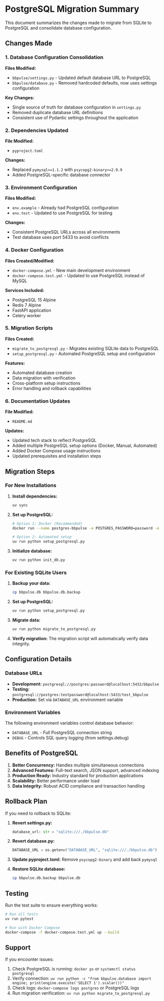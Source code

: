 # PostgreSQL Migration Summary

This document summarizes the changes made to migrate from SQLite to PostgreSQL and consolidate database configuration.

## Changes Made

### 1. Database Configuration Consolidation

**Files Modified:**
- `bbpulse/settings.py` - Updated default database URL to PostgreSQL
- `bbpulse/database.py` - Removed hardcoded defaults, now uses settings configuration

**Key Changes:**
- Single source of truth for database configuration in `settings.py`
- Removed duplicate database URL definitions
- Consistent use of Pydantic settings throughout the application

### 2. Dependencies Updated

**File Modified:**
- `pyproject.toml`

**Changes:**
- Replaced `pymysql>=1.1.2` with `psycopg2-binary>=2.9.9`
- Added PostgreSQL-specific database connector

### 3. Environment Configuration

**Files Modified:**
- `env.example` - Already had PostgreSQL configuration
- `env.test` - Updated to use PostgreSQL for testing

**Changes:**
- Consistent PostgreSQL URLs across all environments
- Test database uses port 5433 to avoid conflicts

### 4. Docker Configuration

**Files Created/Modified:**
- `docker-compose.yml` - New main development environment
- `docker-compose.test.yml` - Updated to use PostgreSQL instead of MySQL

**Services Included:**
- PostgreSQL 15 Alpine
- Redis 7 Alpine
- FastAPI application
- Celery worker

### 5. Migration Scripts

**Files Created:**
- `migrate_to_postgresql.py` - Migrates existing SQLite data to PostgreSQL
- `setup_postgresql.py` - Automated PostgreSQL setup and configuration

**Features:**
- Automated database creation
- Data migration with verification
- Cross-platform setup instructions
- Error handling and rollback capabilities

### 6. Documentation Updates

**File Modified:**
- `README.md`

**Updates:**
- Updated tech stack to reflect PostgreSQL
- Added multiple PostgreSQL setup options (Docker, Manual, Automated)
- Added Docker Compose usage instructions
- Updated prerequisites and installation steps

## Migration Steps

### For New Installations

1. **Install dependencies:**
   ```bash
   uv sync
   ```

2. **Set up PostgreSQL:**
   ```bash
   # Option 1: Docker (Recommended)
   docker run --name postgres-bbpulse -e POSTGRES_PASSWORD=password -e POSTGRES_DB=bbpulse -p 5432:5432 -d postgres:15-alpine
   
   # Option 2: Automated setup
   uv run python setup_postgresql.py
   ```

3. **Initialize database:**
   ```bash
   uv run python init_db.py
   ```

### For Existing SQLite Users

1. **Backup your data:**
   ```bash
   cp bbpulse.db bbpulse.db.backup
   ```

2. **Set up PostgreSQL:**
   ```bash
   uv run python setup_postgresql.py
   ```

3. **Migrate data:**
   ```bash
   uv run python migrate_to_postgresql.py
   ```

4. **Verify migration:**
   The migration script will automatically verify data integrity.

## Configuration Details

### Database URLs

- **Development:** `postgresql://postgres:password@localhost:5432/bbpulse`
- **Testing:** `postgresql://postgres:testpassword@localhost:5433/test_bbpulse`
- **Production:** Set via `DATABASE_URL` environment variable

### Environment Variables

The following environment variables control database behavior:

- `DATABASE_URL` - Full PostgreSQL connection string
- `DEBUG` - Controls SQL query logging (from settings.debug)

## Benefits of PostgreSQL

1. **Better Concurrency:** Handles multiple simultaneous connections
2. **Advanced Features:** Full-text search, JSON support, advanced indexing
3. **Production Ready:** Industry standard for production applications
4. **Scalability:** Better performance under load
5. **Data Integrity:** Robust ACID compliance and transaction handling

## Rollback Plan

If you need to rollback to SQLite:

1. **Revert settings.py:**
   ```python
   database_url: str = "sqlite:///./bbpulse.db"
   ```

2. **Revert database.py:**
   ```python
   DATABASE_URL = os.getenv("DATABASE_URL", "sqlite:///./bbpulse.db")
   ```

3. **Update pyproject.toml:**
   Remove `psycopg2-binary` and add back `pymysql`

4. **Restore SQLite database:**
   ```bash
   cp bbpulse.db.backup bbpulse.db
   ```

## Testing

Run the test suite to ensure everything works:

```bash
# Run all tests
uv run pytest

# Run with Docker Compose
docker-compose -f docker-compose.test.yml up --build
```

## Support

If you encounter issues:

1. Check PostgreSQL is running: `docker ps` or `systemctl status postgresql`
2. Verify connection: `uv run python -c "from bbpulse.database import engine; print(engine.execute('SELECT 1').scalar())"`
3. Check logs: `docker-compose logs postgres` or PostgreSQL logs
4. Run migration verification: `uv run python migrate_to_postgresql.py`



